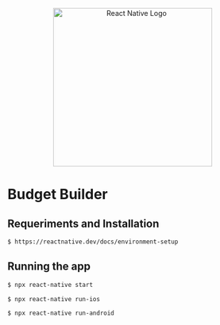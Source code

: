 
<p align="center">
  <a href="https://reactnative.dev/docs/" target="blank"><img src="https://d33wubrfki0l68.cloudfront.net/554c3b0e09cf167f0281fda839a5433f2040b349/ecfc9/img/header_logo.svg" width="320" alt="React Native Logo" /></a>
</p>

# Budget Builder

## Requeriments and Installation

```bash
$ https://reactnative.dev/docs/environment-setup
```

## Running the app

```bash
$ npx react-native start  
```

```bash
$ npx react-native run-ios  
```

```bash
$ npx react-native run-android 
```
